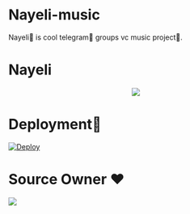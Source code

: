 # Nayeli-music
Nayeli🥀 is cool telegram🍎 groups vc music project🎋.


# Nayeli
<p align="center">
  <img src="https://telegra.ph/file/fd961d7a57de98ea477a8.jpg">
</p>

# Deployment🎋
[![Deploy](https://www.herokucdn.com/deploy/button.svg)](https://heroku.com/deploy?template=https://github.com/doozylab-lk/video-stream)

# Source Owner ♥️ 
<a href="https://t.me/SANTA_R1"><img src="https://img.shields.io/badge/Source%20Owner-green.svg?style=for-the-badge&logo=Telegram"></a> 
